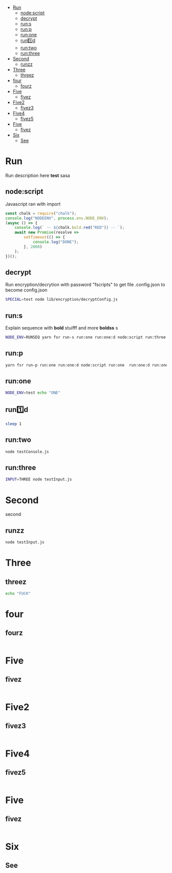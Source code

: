 -   [Run](#run)
    -   [node:script](#nodescript)
    -   [decrypt](#decrypt)
    -   [run:s](#runs)
    -   [run:p](#runp)
    -   [run:one](#runone)
    -   [run:one:d](#runoned)
    -   [run:two](#runtwo)
    -   [run:three](#runthree)
-   [Second](#second)
    -   [runzz](#runzz)
-   [Three](#three)
    -   [threez](#threez)
-   [four](#four)
    -   [fourz](#fourz)
-   [Five](#five)
    -   [fivez](#fivez)
-   [Five2](#five2)
    -   [fivez3](#fivez3)
-   [Five4](#five4)
    -   [fivez5](#fivez5)
-   [Five](#five-1)
    -   [fivez](#fivez-1)
-   [Six](#six)
    -   [See](#see)
        <!-- end toc -->

# Run

Run description here **test** sasa

## node:script

Javascript ran with import

```javascript
const chalk = require("chalk");
console.log("NODEENV", process.env.NODE_ENV);
(async () => {
    console.log(` -- ${chalk.bold.red("RED")} -- `);
    await new Promise(resolve =>
        setTimeout(() => {
            console.log("DONE");
        }, 2000)
    );
})();
```

## decrypt

Run encryption/decrytion with password "fscripts" to get file .config.json to become config.json

```bash
SPECIAL=test node lib/encryption/decryptConfig.js
```

## run:s

Explain sequence with **bold** stuifff and more **boldss** s

```bash
NODE_ENV=RUNSEQ yarn fsr run-s run:one run:one:d node:script run:three  run:one:d run:one run:one:d run:one
```

## run:p

```bash
yarn fsr run-p run:one run:one:d node:script run:one  run:one:d run:one run:one:d run:one
```

## run:one

```bash
NODE_ENV=test echo "ONE"
```

## run:one:d

```bash
sleep 1
```

## run:two

```bash
node testConsole.js
```

## run:three

```bash
INPUT=THREE node testInput.js
```

# Second

second

## runzz

```bash
node testInput.js
```

# Three

## threez

```bash
echo "FUCK"
```

# four

## fourz

```bash

```

# Five

## fivez

```bash

```

# Five2

## fivez3

```bash

```

# Five4

## fivez5

```bash

```

# Five

## fivez

```bash

```

# Six

## See

```bash

```
